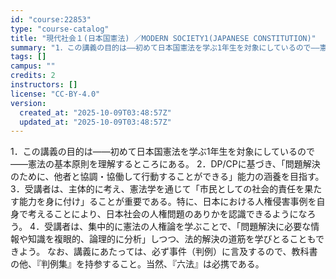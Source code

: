 ```yaml
---
id: "course:22853"
type: "course-catalog"
title: "現代社会１(日本国憲法) ／MODERN SOCIETY1(JAPANESE CONSTITUTION)"
summary: "1．この講義の目的は――初めて日本国憲法を学ぶ1年生を対象にしているので――憲法の基本原則を理解するところにある。 2．DP/CPに基づき、「問題解決のために、他者と協調・協働して行動することができる」能力の涵養を目指す。 3．受講者は、主…"
tags: []
campus: ""
credits: 2
instructors: []
license: "CC-BY-4.0"
version:
  created_at: "2025-10-09T03:48:57Z"
  updated_at: "2025-10-09T03:48:57Z"
---
```

1．この講義の目的は――初めて日本国憲法を学ぶ1年生を対象にしているので――憲法の基本原則を理解するところにある。 2．DP/CPに基づき、「問題解決のために、他者と協調・協働して行動することができる」能力の涵養を目指す。 3．受講者は、主体的に考え、憲法学を通じて「市民としての社会的責任を果たす能力を身に付け」ることが重要である。特に、日本における人権侵害事例を自身で考えることにより、日本社会の人権問題のありかを認識できるようになろう。 4．受講者は、集中的に憲法の人権論を学ぶことで、「問題解決に必要な情報や知識を複眼的、論理的に分析」しつつ、法的解決の道筋を学びとることもできよう。 なお、講義にあたっては、必ず事件（判例）に言及するので、教科書の他、『判例集』を持参すること。当然、『六法』は必携である。
